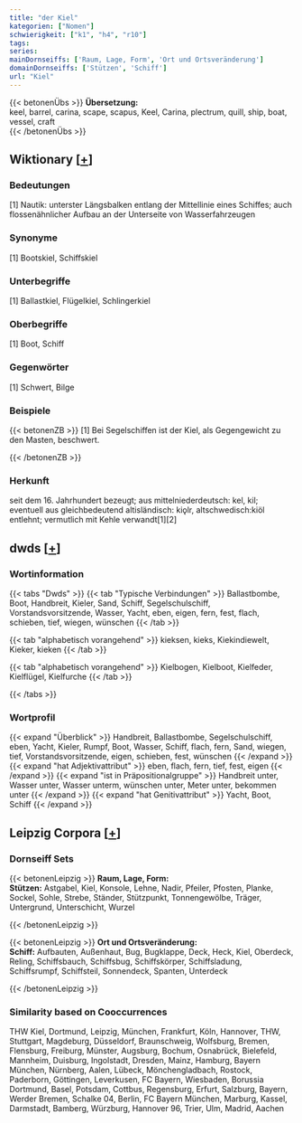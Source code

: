```yaml
---
title: "der Kiel"
kategorien: ["Nomen"]
schwierigkeit: ["k1", "h4", "r10"]
tags:
series:
mainDornseiffs: ['Raum, Lage, Form', 'Ort und Ortsveränderung']
domainDornseiffs: ['Stützen', 'Schiff']
url: "Kiel"
---
```


{{< betonenÜbs >}}
**Übersetzung:**  
keel, barrel, carina, scape, scapus, Keel, Carina, plectrum, quill, ship, boat, vessel, craft  
{{< /betonenÜbs >}}

## Wiktionary [[+](https://de.wiktionary.org/wiki/Kiel)]

### Bedeutungen
[1] Nautik: unterster Längsbalken entlang der Mittellinie eines Schiffes; auch flossenähnlicher Aufbau an der Unterseite von Wasserfahrzeugen  

### Synonyme
[1] Bootskiel, Schiffskiel  

### Unterbegriffe
[1] Ballastkiel, Flügelkiel, Schlingerkiel  

### Oberbegriffe
[1] Boot, Schiff  

### Gegenwörter
[1] Schwert, Bilge  

### Beispiele
{{< betonenZB >}}
[1] Bei Segelschiffen ist der Kiel, als Gegengewicht zu den Masten, beschwert.  

{{< /betonenZB >}}
### Herkunft
seit dem 16. Jahrhundert bezeugt; aus mittelniederdeutsch: kel, kil; eventuell aus gleichbedeutend altisländisch: kiǫlr, altschwedisch:kiöl entlehnt; vermutlich mit Kehle verwandt[1][2]  



## dwds [[+](https://www.dwds.de/wb/Kiel)]

### Wortinformation
{{< tabs "Dwds" >}}
{{< tab "Typische Verbindungen" >}}
Ballastbombe, Boot, Handbreit, Kieler, Sand, Schiff, Segelschulschiff, Vorstandsvorsitzende, Wasser, Yacht, eben, eigen, fern, fest, flach, schieben, tief, wiegen, wünschen
{{< /tab >}}

{{< tab "alphabetisch vorangehend" >}}
kieksen, kieks, Kiekindiewelt, Kieker, kieken
{{< /tab >}}

{{< tab "alphabetisch vorangehend" >}}
Kielbogen, Kielboot, Kielfeder, Kielflügel, Kielfurche
{{< /tab >}}

{{< /tabs >}}

### Wortprofil
{{< expand "Überblick" >}} Handbreit, Ballastbombe, Segelschulschiff, eben, Yacht, Kieler, Rumpf, Boot, Wasser, Schiff, flach, fern, Sand, wiegen, tief, Vorstandsvorsitzende, eigen, schieben, fest, wünschen {{< /expand >}}
{{< expand "hat Adjektivattribut" >}} eben, flach, fern, tief, fest, eigen {{< /expand >}}
{{< expand "ist in Präpositionalgruppe" >}} Handbreit unter, Wasser unter, Wasser unterm, wünschen unter, Meter unter, bekommen unter {{< /expand >}}
{{< expand "hat Genitivattribut" >}} Yacht, Boot, Schiff {{< /expand >}}

## Leipzig Corpora [[+](https://corpora.uni-leipzig.de/en/res?word=Kiel&corpusId=deu_newscrawl-public_2018)]

### Dornseiff Sets
{{< betonenLeipzig >}}
**Raum, Lage, Form:**  
**Stützen:** Astgabel, Kiel, Konsole, Lehne, Nadir, Pfeiler, Pfosten, Planke, Sockel, Sohle, Strebe, Ständer, Stützpunkt, Tonnengewölbe, Träger, Untergrund, Unterschicht, Wurzel  

{{< /betonenLeipzig >}}


{{< betonenLeipzig >}}
**Ort und Ortsveränderung:**  
**Schiff:** Aufbauten, Außenhaut, Bug, Bugklappe, Deck, Heck, Kiel, Oberdeck, Reling, Schiffsbauch, Schiffsbug, Schiffskörper, Schiffsladung, Schiffsrumpf, Schiffsteil, Sonnendeck, Spanten, Unterdeck  

{{< /betonenLeipzig >}}

### Similarity based on Cooccurrences
THW Kiel, Dortmund, Leipzig, München, Frankfurt, Köln, Hannover, THW, Stuttgart, Magdeburg, Düsseldorf, Braunschweig, Wolfsburg, Bremen, Flensburg, Freiburg, Münster, Augsburg, Bochum, Osnabrück, Bielefeld, Mannheim, Duisburg, Ingolstadt, Dresden, Mainz, Hamburg, Bayern München, Nürnberg, Aalen, Lübeck, Mönchengladbach, Rostock, Paderborn, Göttingen, Leverkusen, FC Bayern, Wiesbaden, Borussia Dortmund, Basel, Potsdam, Cottbus, Regensburg, Erfurt, Salzburg, Bayern, Werder Bremen, Schalke 04, Berlin, FC Bayern München, Marburg, Kassel, Darmstadt, Bamberg, Würzburg, Hannover 96, Trier, Ulm, Madrid, Aachen

